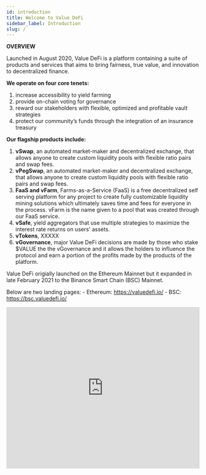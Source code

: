 ```yaml
---
id: introduction
title: Welcome to Value DeFi
sidebar_label: Introduction
slug: /
---
```


**OVERVIEW**

Launched in August 2020, Value DeFi is a platform containing a suite of products and services that aims to bring fairness, true value, and innovation to decentralized finance. 

**We operate on four core tenets:**  
1. increase accessibility to yield farming
2. provide on-chain voting for governance
3. reward our stakeholders with flexible, optimized and profitable vault strategies
4. protect our community’s funds through the integration of an insurance treasury  

**Our flagship products include:**  
1. **vSwap**, an automated market-maker and decentralized exchange, that allows anyone to create custom liquidity pools with flexible ratio pairs and swap fees. 
2. **vPegSwap**, an automated market-maker and decentralized exchange, that allows anyone to create custom liquidity pools with flexible ratio pairs and swap fees. 
3. **FaaS and vFarm**, Farms-as-a-Service (FaaS) is a free decentralized self serving platform for any project to create fully customizable liquidity mining solutions which ultimately saves time and fees for everyone in the process. vFarm is the name given to a pool that was created through our FaaS service.
4. **vSafe**, yield aggregators that use multiple strategies to maximize the interest rate returns on users' assets.
5. **vTokens**, XXXXX
6. **vGovernance**, major Value DeFi decisions are made by those who stake $VALUE the the vGovernance and it allows the holders to influence the protocol and earn a portion of the profits made by the products of the platform.  

Value DeFi origially launched on the Ethereum Mainnet but it expanded in late February 2021 to the Binance Smart Chain (BSC) Mainnet.

Below are two landing pages:
    - Ethereum: https://valuedefi.io/
    - BSC: https://bsc.valuedefi.io/

<iframe width="100%" height="422" src="https://www.youtube.com/embed/LKdKU_u9R9Y" frameborder="0" allow="accelerometer; autoplay; clipboard-write; encrypted-media; gyroscope; picture-in-picture" allowfullscreen></iframe>

<br/><br/><br/>
